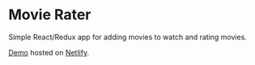 # Movie Rater

Simple React/Redux app for adding movies to watch and rating movies.

[Demo](https://movie-rater.netlify.com/) hosted on [Netlify](netlify.com).
